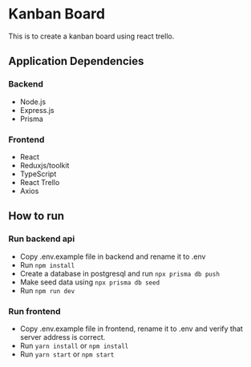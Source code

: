 # Kanban Board

This is to create a kanban board using react trello.

## Application Dependencies

### Backend

- Node.js
- Express.js
- Prisma

### Frontend

- React
- Reduxjs/toolkit
- TypeScript
- React Trello
- Axios

## How to run

### Run backend api

- Copy .env.example file in backend and rename it to .env
- Run `npm install`
- Create a database in postgresql and run `npx prisma db push`
- Make seed data using `npx prisma db seed`
- Run `npm run dev`

### Run frontend

- Copy .env.example file in frontend, rename it to .env and verify that server address is correct.
- Run `yarn install` or `npm install`
- Run `yarn start` or `npm start`
